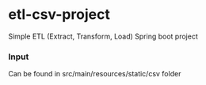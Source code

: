 # etl-csv-project

Simple ETL (Extract, Transform, Load) Spring boot project

### Input
Can be found in src/main/resources/static/csv folder

